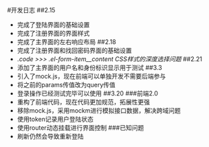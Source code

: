 #开发日志
##2.15
* 完成了登陆界面的基础设置
* 完成了注册界面的界面样式
* 完成了主界面的左右响应布局
##2.18
* 完成了注册界面和找回密码界面的基础设置
* *.code >>> .el-form-item__content CSS样式的深度选择问题*
##2.21
* 添加了主界面的用户名和身份标识显示用于测试
##3.3
* 引入了mock.js，现在前端可以单独开发不需要后端参与
* 将之前的params传值改为query传值
* 登录操作已经测试完毕可以使用
##3.20
###前端2.0
* 重构了前端代码，现在代码更加规范，拓展性更强
* 移除mock.js，采用mockm进行模拟接口数据，解决跨域问题
* 使用token记录用户登陆状态
* 使用router动态挂载进行界面控制
###已知问题
* 刷新仍然会导致重新登陆